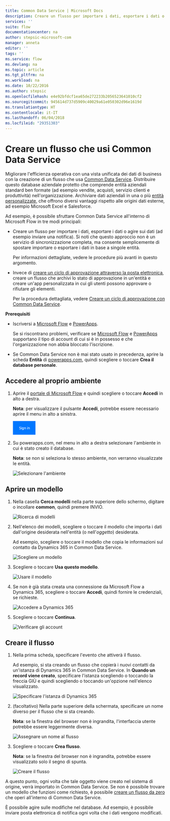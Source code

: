 ```yaml
---
title: Common Data Service | Microsoft Docs
description: Creare un flusso per importare i dati, esportare i dati o creare approvazioni con Common Data Service.
services: ''
suite: flow
documentationcenter: na
author: stepsic-microsoft-com
manager: anneta
editor: ''
tags: ''
ms.service: flow
ms.devlang: na
ms.topic: article
ms.tgt_pltfrm: na
ms.workload: na
ms.date: 10/22/2016
ms.author: stepsic
ms.openlocfilehash: e4e92bfdcf1ea65de272233b2056523641010cf2
ms.sourcegitcommit: 945614d737d5909c40029a61e050302d96e1619d
ms.translationtype: HT
ms.contentlocale: it-IT
ms.lasthandoff: 06/04/2018
ms.locfileid: "29351303"
---
```

# <a name="create-a-flow-that-uses-the-common-data-service"></a>Creare un flusso che usi Common Data Service
Migliorare l'efficienza operativa con una vista unificata dei dati di business con la creazione di un flusso che usa [Common Data Service](https://powerapps.microsoft.com/tutorials/data-platform-intro/). Distribuire questo database aziendale protetto che comprende entità aziendali standard ben formate (ad esempio vendite, acquisti, servizio clienti e produttività) nell'organizzazione. Archiviare dati aziendali in una o più [entità personalizzate](https://powerapps.microsoft.com/tutorials/data-platform-create-entity/), che offrono diversi vantaggi rispetto alle origini dati esterne, ad esempio Microsoft Excel e Salesforce.

Ad esempio, è possibile sfruttare Common Data Service all'interno di Microsoft Flow in tre modi principali:

* Creare un flusso per importare i dati, esportare i dati o agire sui dati (ad esempio inviare una notifica). Si noti che questo approccio non è un servizio di sincronizzazione completa, ma consente semplicemente di spostare importare o esportare i dati in base a singole entità.
  
    Per informazioni dettagliate, vedere le procedure più avanti in questo argomento.
* Invece di [creare un ciclo di approvazione attraverso la posta elettronica](wait-for-approvals.md), creare un flusso che archivi lo stato di approvazione in un'entità e creare un'app personalizzata in cui gli utenti possono approvare o rifiutare gli elementi.
  
    Per la procedura dettagliata, vedere [Creare un ciclo di approvazione con Common Data Service](common-data-model-approve.md).

**Prerequisiti**

* Iscriversi a [Microsoft Flow](https://flow.microsoft.com) e [PowerApps](https://web.powerapps.com).
  
    Se si riscontrano problemi, verificare se [Microsoft Flow](sign-up-sign-in.md) e [PowerApps](https://powerapps.microsoft.com/tutorials/signup-for-powerapps/) supportano il tipo di account di cui si è in possesso e che l'organizzazione non abbia bloccato l'iscrizione.
* Se Common Data Service non è mai stato usato in precedenza, aprire la scheda **Entità** di [powerapps.com](https://web.powerapps.com/#/entities), quindi scegliere o toccare **Crea il database personale**.

## <a name="sign-in-to-your-environment"></a>Accedere al proprio ambiente
1. Aprire il [portale di Microsoft Flow](https://flow.microsoft.com) e quindi scegliere o toccare **Accedi** in alto a destra.
   
    **Nota**: per visualizzare il pulsante **Accedi**, potrebbe essere necessario aprire il menu in alto a sinistra.
   
    ![Accedi](./media/common-data-model-intro/signin-flow.png)
2. Su powerapps.com, nel menu in alto a destra selezionare l'ambiente in cui è stato creato il database.
   
    **Nota**: se non si seleziona lo stesso ambiente, non verranno visualizzate le entità.
   
    ![Selezionare l'ambiente](./media/common-data-model-intro/select-environment.png)

## <a name="open-a-template"></a>Aprire un modello
1. Nella casella **Cerca modelli** nella parte superiore dello schermo, digitare o incollare **common**, quindi premere INVIO.
   
    ![Ricerca di modelli](./media/common-data-model-intro/template-search.png)
2. Nell'elenco dei modelli, scegliere o toccare il modello che importa i dati dall'origine desiderata nell'entità (o nell'*oggetto*) desiderata.
   
    Ad esempio, scegliere o toccare il modello che copia le informazioni sul contatto da Dynamics 365 in Common Data Service.
   
    ![Scegliere un modello](./media/common-data-model-intro/choose-template.png)
3. Scegliere o toccare **Usa questo modello**.
   
    ![Usare il modello](./media/common-data-model-intro/use-template.png)
4. Se non è già stata creata una connessione da Microsoft Flow a Dynamics 365, scegliere o toccare **Accedi**, quindi fornire le credenziali, se richieste.
   
    ![Accedere a Dynamics 365](./media/common-data-model-intro/dynamics-signin.png)
5. Scegliere o toccare **Continua**.
   
    ![Verificare gli account](./media/common-data-model-intro/confirm-accounts.png)

## <a name="build-your-flow"></a>Creare il flusso
1. Nella prima scheda, specificare l'evento che attiverà il flusso.
   
    Ad esempio, si sta creando un flusso che copierà i nuovi contatti da un'istanza di Dynamics 365 in Common Data Service. In **Quando un record viene creato**, specificare l'istanza scegliendo o toccando la freccia GIÙ e quindi scegliendo o toccando un'opzione nell'elenco visualizzato.
   
    ![Specificare l'istanza di Dynamics 365](./media/common-data-model-intro/specify-instance.png)
2. (facoltativo) Nella parte superiore della schermata, specificare un nome diverso per il flusso che si sta creando.
   
    **Nota**: se la finestra del browser non è ingrandita, l'interfaccia utente potrebbe essere leggermente diversa.
   
    ![Assegnare un nome al flusso](./media/common-data-model-intro/name-flow.png)
3. Scegliere o toccare **Crea flusso**.
   
    **Nota**: se la finestra del browser non è ingrandita, potrebbe essere visualizzato solo il segno di spunta.
   
    ![Creare il flusso](./media/common-data-model-intro/create-flow.png)

A questo punto, ogni volta che tale oggetto viene creato nel sistema di origine, verrà importato in Common Data Service. Se non è possibile trovare un modello che funzioni come richiesto, è possibile [creare un flusso da zero](get-started-logic-flow.md) che operi all'interno di Common Data Service.

È possibile agire sulle modifiche nel database. Ad esempio, è possibile inviare posta elettronica di notifica ogni volta che i dati vengono modificati.

